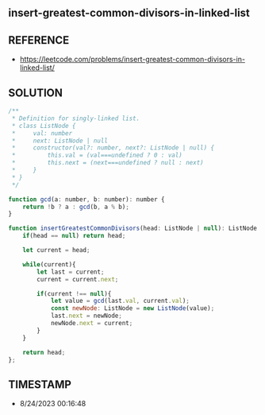 ## insert-greatest-common-divisors-in-linked-list

## REFERENCE

- https://leetcode.com/problems/insert-greatest-common-divisors-in-linked-list/

## SOLUTION

``` javascript
/**
 * Definition for singly-linked list.
 * class ListNode {
 *     val: number
 *     next: ListNode | null
 *     constructor(val?: number, next?: ListNode | null) {
 *         this.val = (val===undefined ? 0 : val)
 *         this.next = (next===undefined ? null : next)
 *     }
 * }
 */

function gcd(a: number, b: number): number {
    return !b ? a : gcd(b, a % b);
}

function insertGreatestCommonDivisors(head: ListNode | null): ListNode | null {
    if(head == null) return head;

    let current = head;

    while(current){
        let last = current;
        current = current.next;

        if(current !== null){
            let value = gcd(last.val, current.val);
            const newNode: ListNode = new ListNode(value);
            last.next = newNode;
            newNode.next = current;
        }
    }

    return head;
};
```


## TIMESTAMP

- 8/24/2023 00:16:48

